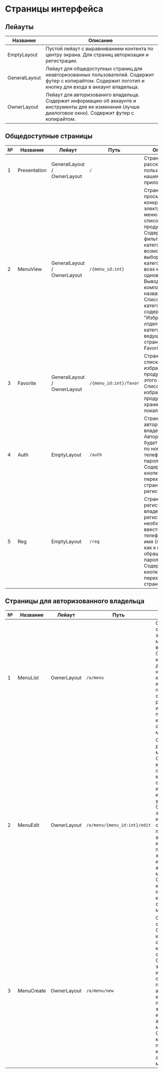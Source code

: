 # Страницы интерфейса

## Лейауты

Название | Описание
---|---
EmptyLayout | Пустой лейаут с выравниванием контента по центру экрана. Для страниц авторизации и регистрации.
GeneralLayout | Лейаут для общедоступных страниц для неавторизованных пользователей. Содержит футер с копирайтом. Содержит логотип и кнопку для входа в аккаунт владельца.
OwnerLayout | Лейаут для авторизованнго владельца. Содержит информацию об аккаунте и инструменты для ее изменения (лучше диалоговое окно). Содержит футер с копирайтом.

## Общедоступные страницы

№ | Название | Лейаут | Путь | Описание
---|---|---|---|---
1 | Presentation | GeneralLayout / OwnerLayout | `/` | Cтраница, рассказывающая пользователям о нашем приложении.
2 | MenuView | GeneralLayout / OwnerLayout | `/{menu_id:int}` | Страница просмотра конкретного электронного меню. Содержит список карточек продуктов. Содержит фильтр категории с возможностью выбора одной категории или всех категорий одновременно. Выводит имя компании и название меню. Список категорий содержит пункт "Избранное" как отдельную категорию, ведущую на страницу Favorite.
3 | Favorite | GeneralLayout / OwnerLayout | `/{menu_id:int}/favor` | Страница со списком избранных продуктов, из этого меню. Список избранных продуктов храниться в локалсторадже.
4 | Auth | EmptyLayout | `/auth` | Cтраница авторизации владельца. Авторизация будет проходить по номеру телефона и паролю. Содержит кнопку для перехода на страницу регистрации.
5 | Reg | EmptyLayout | `/reg` | Cтраница регистрации владельца. Для регистрации необходимо ввести номер телефона, почту, имя (подсказка: как к вам обращаться?) и пароль дважды. Содержит кнопку для перехода на страницу входа.

## Страницы для авторизованного владельца

№ | Название | Лейаут | Путь | Описание
---|---|---|---|---
1 | MenuList | OwnerLayout | `/o/menu` | Страница со списком электронных меню этого владельца. Содержит кнопку для добавления нового меню. У каждого меню есть кнопка для перехода на страницу редактирования и кнопка для получения QR-кода со ссылкой на это меню.
2 | MenuEdit | OwnerLayout | `/o/menu/{menu_id:int}/edit` | Cтраница редактирования меню. Содержит кнопку для сохранения, кнопку для отмены изменений, кнопку удаления меню. Содержит элементы для изменения списка продуктов и атрибутов каждого продукта, а так же элементы изменения атрибутов меню. Содержит кнопку для получения QR-кода со ссылкой на это меню.
3 | MenuCreate | OwnerLayout | `/o/menu/new` | Cтраница создания меню. Содержит кнопку для сохранения, кнопку для отмены. Содержит элементы для изменения списка продуктов и атрибутов каждого продукта, а так же элементы изменения атрибутов меню. Содержит кнопку для получения QR-кода со ссылкой на это меню.